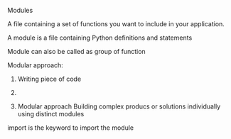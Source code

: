 Modules

A file containing a set of functions you want to include in your application.

A module is a file containing Python definitions and statements

Module can also be called as group of function



Modular approach:
1)  Writing piece of code
2)  





1) Modular approach
Building complex producs or solutions individually using distinct modules

import is the keyword to import the module

